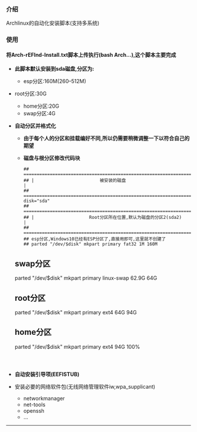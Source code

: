 ### 介绍

Archlinux的自动化安装脚本(支持多系统)

### 使用

#### 将Arch-rEFInd-Install.txt脚本上传执行(bash Arch...),这个脚本主要完成

- **此脚本默认安装到sda磁盘,分区为:**
  
  - esp分区:160M(260–512M)
- root分区:30G
  - home分区:20G
  - swap分区:4G
  
- **自动分区并格式化**

  - **由于每个人的分区和挂载编好不同,所以仍需要稍微调整一下以符合自己的期望**

  - **磁盘与根分区修改代码块**

    ```shell
    ## ===============================================================================
    ## |						 被安装的磁盘 		  			       		    |
    ## ===============================================================================
    disk="sda"
    ## ===============================================================================
    ## |					 Root分区所在位置,默认为磁盘的分区2(sda2) 		  	   |
    ## ===============================================================================
    ## esp分区,Windows10已经有ESP分区了,直接用即可,这里就不创建了
    ## parted "/dev/$disk" mkpart primary fat32 1M 160M
  ## swap分区
    parted "/dev/$disk" mkpart primary linux-swap 62.9G 64G
    ## root分区		
    parted "/dev/$disk" mkpart primary ext4 64G 94G
    ## home分区
    parted "/dev/$disk" mkpart primary ext4 94G 100%
    ```
    
    

- **自动安装引导项(EEFISTUB)**

- 安装必要的网络软件包(无线网络管理软件iw,wpa_supplicant)
  - networkmanager 
  - net-tools 
  - openssh 
  - ...

---

